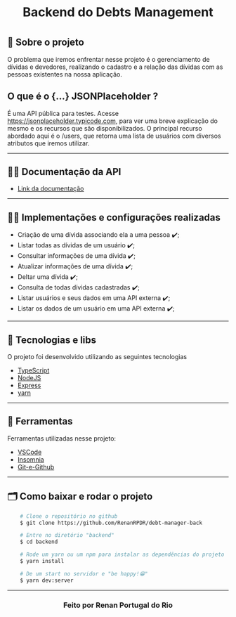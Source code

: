 <h1 align="center">
    <tittle>Backend do Debts Management</tittle>
<h1 >

## 💬️ Sobre o projeto

O problema que iremos enfrentar nesse projeto é o gerenciamento de dívidas e devedores, realizando o cadastro e a relação das dívidas com as pessoas existentes na nossa aplicação.

## O que é o {...} JSONPlaceholder ?

É uma API pública para testes. Acesse https://jsonplaceholder.typicode.com, para ver uma breve explicação do mesmo e os recursos que são disponibilizados. O principal recurso abordado aqui é o /users, que retorna uma lista de usuários com diversos atributos que iremos utilizar.

---

## 👨‍💻️ Documentação da API
- [Link da documentação](https://www.notion.so/Funcionamento-das-rotas-na-API-a5d5ffa6641e488e93392a615173fcf2)

---

## 👨‍💻️ Implementações e configurações realizadas
- Criação de uma dívida associando ela a uma pessoa ✔️;
- Listar todas as dívidas de um usuário ✔️;
- Consultar informações de uma dívida ✔️;
- Atualizar informações de uma dívida ✔️;
- Deltar uma dívida ✔️;
- Consulta de todas dívidas cadastradas ✔️;
- Listar usuários e seus dados em uma API externa ✔️;
- Listar os dados de um usuário em uma API externa ✔️;

---

## 🚀 Tecnologias e libs

O projeto foi desenvolvido utilizando as seguintes tecnologias

- [TypeScript](https://www.typescriptlang.org/)
- [NodeJS](https://nodejs.org/en/about/)
- [Express](https://expressjs.com/pt-br/)
- [yarn](https://yarnpkg.com/)

---

## 🔧️ Ferramentas

Ferramentas utilizadas nesse projeto:

- [VSCode](https://code.visualstudio.com/)
- [Insomnia](https://insomnia.rest/download/)
- [Git-e-Github](https://github.com/)

---

## 🗂 Como baixar e rodar o projeto

```bash
    # Clone o repositório no github
    $ git clone https://github.com/RenanRPDR/debt-manager-back

    # Entre no diretório "backend"
    $ cd backend

    # Rode um yarn ou um npm para instalar as dependências do projeto
    $ yarn install

    # De um start no servidor e "be happy!😁️"
    $ yarn dev:server
```
---

<h3 align="center">Feito por Renan Portugal do Rio</h3>
